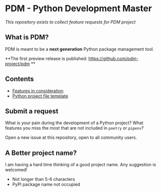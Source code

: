 # PDM - Python Development Master

*This repository exists to collect feature requests for PDM project*

## What is PDM?

PDM is meant to be a **next generation** Python package management tool.

**The first preview release is published: https://github.com/pdm-project/pdm **

## Contents

* [Features in consideration](/features.md)
* [Python project file template](/pyproject.toml)

## Submit a request
What is your pain during the development of a Python project?
What features you miss the most that are not included in `poetry` or `pipenv`?

Open a new issue at this repository, open to all community users.

## A Better project name?

I am having a hard time thinking of a good project name. Any suggestion is welcomed!
* Not longer than 5-6 characters
* PyPI package name not occupied
